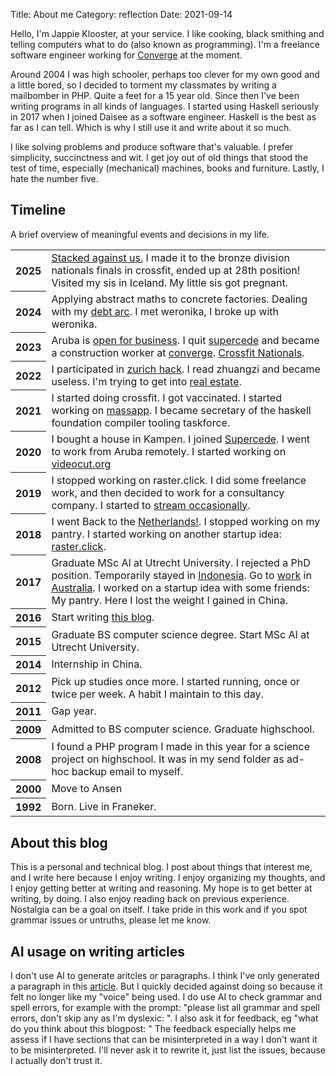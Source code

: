 Title: About me
Category: reflection
Date: 2021-09-14

Hello, I'm Jappie Klooster, at your service.
I like cooking, black smithing
and telling computers what to do (also known as programming).
I'm a freelance software engineer
working for [Converge](https://www.converge.io/) at the moment.

Around 2004 I was high schooler,
perhaps too clever for my own good and a little bored,
so I decided to torment my classmates by writing a mailbomber
in PHP.
Quite a feet for a 15 year old.
Since then I've been writing programs
in all kinds of languages.
I started using Haskell seriously in 2017 when
I joined Daisee as a software engineer.
Haskell is the best as far as I can tell.
Which is why I still use it and write about it so much.

I like solving problems and produce software that's valuable.
I prefer simplicity, succinctness and wit.
I get joy out of old things that stood the test of time,
especially (mechanical) machines, books and furniture.
Lastly, I hate the number five.

## Timeline

A brief overview of meaningful events and decisions in my life.

<table>
<tr><th> 2025 </th><td>
<a href="https://jappie.me/stacked-against-us.html">Stacked against us.</a>
I made it to the bronze division nationals finals in crossfit, ended up at 28th position! 
Visited my sis in Iceland. My little  sis got pregnant.
</td></tr>
<tr><th> 2024 </th><td>
Applying abstract maths to concrete factories.
Dealing with my <a href="https://www.youtube.com/watch?v=qI_IIKW2YRY&list=PL6FatF00QFsM4TQwsr1bRt61AR9dBHDRh&index=2">debt arc</a>.
I met weronika,
I broke up with weronika.
</td></tr>
<tr><th> 2023 </th><td>
Aruba is <a href="https://jappie.me/lessons-from-creating-a-vacation-rental.html">open for business</a>.
I quit <a href="https://supercede.com/">supercede</a> and became a construction worker at <a href="https://www.converge.io/">converge</a>.
<a href="https://www.youtube.com/playlist?list=PL6FatF00QFsNbjZVpn9Djqwk4ah0esmGX">Crossfit Nationals</a>.
</td></tr>
<tr><th> 2022 </th><td>
I participated in <a href="https://jappie.me/zurich-hack-2022-denotational-design.html">zurich hack</a>.
I read zhuangzi and became useless.
I'm trying to get into <a href="https://jappie.me/lessons-from-creating-a-vacation-rental.html">real estate</a>.
</td></tr>
<tr><th> 2021 </th><td>
I started doing crossfit.
I got vaccinated.
I started working on <a href="https://massapp.org/" >massapp</a>.
I became secretary of the haskell foundation compiler tooling taskforce.
</td></tr>
<tr><th> 2020 </th><td>
      I bought a house in Kampen.
      I joined <a href="https://supercede.com/">Supercede</a>.
      I went to work from Aruba remotely.
      I started working on <a href="https://videocut.org/video" >videocut.org</a> </td></tr>
<tr><th> 2019 </th><td> I stopped working on raster.click.
      I did some freelance work, and then decided to work for a consultancy company.
      I started to <a href="https://www.twitch.tv/jappiejappie" >stream occasionally</a>. </td></tr>
<tr><th> 2018 </th><td> 
      I went Back to the <a href="https://jappie.me/back-to-the-netherlands.html" >Netherlands!</a>.
      I stopped working on my pantry.
      I started working on another startup idea: <a href="https://raster.click/" >raster.click</a>.
</td></tr>
<tr><th> 2017 </th><td>
      Graduate MSc AI at Utrecht University.
      I rejected a PhD position.
      Temporarily stayed in <a href="https://jappie.me/what-do-you-think-about-jakarta.html" >Indonesia</a>.
Go to <a href="https://jappie.me/work-work-work-ya-ya-ya.html" >work</a> in
      <a href="https://jappie.me/jappie-lives-with-kangaroos.html">Australia</a>.
      I worked on a startup idea with some friends: My pantry.
      Here I lost the weight I gained in China. </td></tr>
<tr><th> 2016 </th><td>
      Start writing <a href="https://jappie.me/website-launch.html">this blog</a>.
</tr></td>
<tr><th> 2015 </th><td>
      Graduate BS computer science degree.
      Start MSc AI at Utrecht University.
      </td></tr>
<tr><th> 2014 </th><td> Internship in China.  </td></tr>
<tr><th> 2012 </th><td>
Pick up studies once more.
I started running, once or twice per week. A habit I maintain to this day.
</tr></td>
<tr><th> 2011 </th><td> Gap year.  </td></tr>
<tr><th> 2009 </th><td>
    Admitted to BS computer science.
    Graduate highschool.
</td></tr>
<tr><th> 2008 </th><td> I found a PHP program I made in this year for 
      a science project on highschool.
      It was in my send folder as ad-hoc backup email to myself.
      </td></tr>
<tr><th> 2000 </th><td> Move to Ansen</td></tr>
<tr><th> 1992 </th><td> Born. Live in Franeker. </td></tr>
</table>

## About this blog

This is a personal and technical blog.
I post about things that interest me,
and I write here because I enjoy writing.
I enjoy organizing my thoughts,
and I enjoy getting better at writing and reasoning.
My hope is to get better at writing, by doing.
I also enjoy reading back on previous experience.
Nostalgia can be a goal on itself.
I take pride in this work and if you spot grammar issues or
untruths, please let me know.

## AI usage on writing articles

I don't use AI to generate aritcles or paragraphs.
I think I've only generated a paragraph in this [article](https://jappie.me/follow-up-release-rodeo.html).
But I quickly decided against doing so because it felt no longer like my "voice" being used.
I do use AI to check grammar and spell errors, for example with the prompt: "please list all grammar and spell errors, don't skip any as I'm dyslexic: <dump entire blogpost>".
I also ask it for feedback, eg "what do you think about this blogpost: <dump entire blogpost>"
The feedback especially helps me assess if I have sections
that can be misinterpreted in a way I don't want it to be misinterpreted.
I'll never ask it to rewrite it, 
just list the issues,
because I actually don't trust it.
